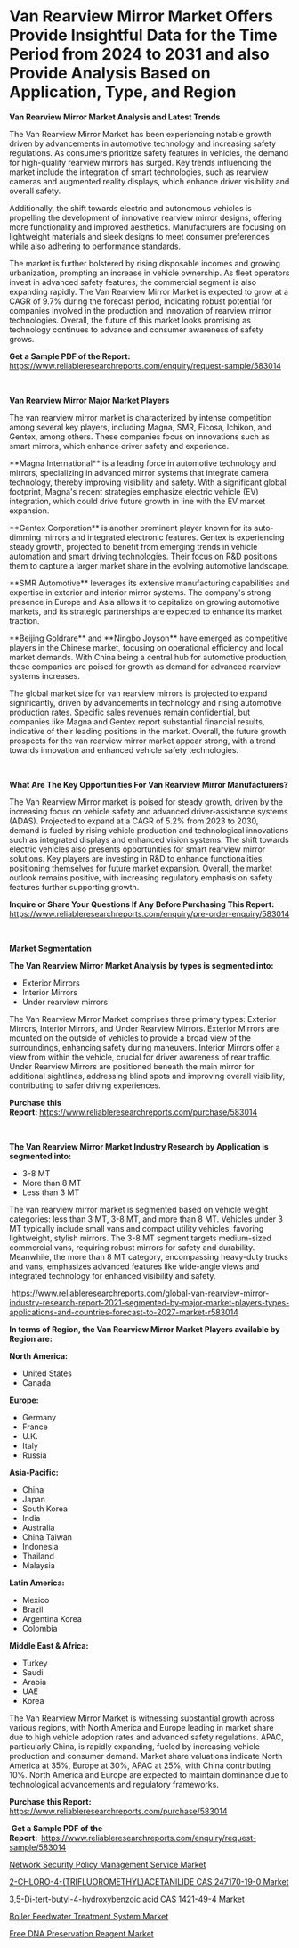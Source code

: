 <p><h1>Van Rearview Mirror Market Offers Provide Insightful Data for the Time Period from 2024 to 2031 and also Provide Analysis Based on Application, Type, and Region</h1></p><p><strong>Van Rearview Mirror Market Analysis and Latest Trends</strong></p>
<p><p>The Van Rearview Mirror Market has been experiencing notable growth driven by advancements in automotive technology and increasing safety regulations. As consumers prioritize safety features in vehicles, the demand for high-quality rearview mirrors has surged. Key trends influencing the market include the integration of smart technologies, such as rearview cameras and augmented reality displays, which enhance driver visibility and overall safety. </p><p>Additionally, the shift towards electric and autonomous vehicles is propelling the development of innovative rearview mirror designs, offering more functionality and improved aesthetics. Manufacturers are focusing on lightweight materials and sleek designs to meet consumer preferences while also adhering to performance standards.</p><p>The market is further bolstered by rising disposable incomes and growing urbanization, prompting an increase in vehicle ownership. As fleet operators invest in advanced safety features, the commercial segment is also expanding rapidly. The Van Rearview Mirror Market is expected to grow at a CAGR of 9.7% during the forecast period, indicating robust potential for companies involved in the production and innovation of rearview mirror technologies. Overall, the future of this market looks promising as technology continues to advance and consumer awareness of safety grows.</p></p>
<p><strong>Get a Sample PDF of the Report:&nbsp;</strong> <a href="https://www.reliableresearchreports.com/enquiry/request-sample/583014?utm_campaign=4&utm_medium=2&utm_source=Github&utm_content=ia&utm_term=09122024&utm_id=van-rearview-mirror">https://www.reliableresearchreports.com/enquiry/request-sample/583014</a></p>
<p>&nbsp;</p>
<p><strong>Van Rearview Mirror Major Market Players</strong></p>
<p><p>The van rearview mirror market is characterized by intense competition among several key players, including Magna, SMR, Ficosa, Ichikon, and Gentex, among others. These companies focus on innovations such as smart mirrors, which enhance driver safety and experience.</p><p>**Magna International** is a leading force in automotive technology and mirrors, specializing in advanced mirror systems that integrate camera technology, thereby improving visibility and safety. With a significant global footprint, Magna's recent strategies emphasize electric vehicle (EV) integration, which could drive future growth in line with the EV market expansion.</p><p>**Gentex Corporation** is another prominent player known for its auto-dimming mirrors and integrated electronic features. Gentex is experiencing steady growth, projected to benefit from emerging trends in vehicle automation and smart driving technologies. Their focus on R&D positions them to capture a larger market share in the evolving automotive landscape.</p><p>**SMR Automotive** leverages its extensive manufacturing capabilities and expertise in exterior and interior mirror systems. The company's strong presence in Europe and Asia allows it to capitalize on growing automotive markets, and its strategic partnerships are expected to enhance its market traction.</p><p>**Beijing Goldrare** and **Ningbo Joyson** have emerged as competitive players in the Chinese market, focusing on operational efficiency and local market demands. With China being a central hub for automotive production, these companies are poised for growth as demand for advanced rearview systems increases.</p><p>The global market size for van rearview mirrors is projected to expand significantly, driven by advancements in technology and rising automotive production rates. Specific sales revenues remain confidential, but companies like Magna and Gentex report substantial financial results, indicative of their leading positions in the market. Overall, the future growth prospects for the van rearview mirror market appear strong, with a trend towards innovation and enhanced vehicle safety technologies.</p></p>
<p>&nbsp;</p>
<p><strong>What Are The Key Opportunities For Van Rearview Mirror Manufacturers?</strong></p>
<p><p>The Van Rearview Mirror market is poised for steady growth, driven by the increasing focus on vehicle safety and advanced driver-assistance systems (ADAS). Projected to expand at a CAGR of 5.2% from 2023 to 2030, demand is fueled by rising vehicle production and technological innovations such as integrated displays and enhanced vision systems. The shift towards electric vehicles also presents opportunities for smart rearview mirror solutions. Key players are investing in R&D to enhance functionalities, positioning themselves for future market expansion. Overall, the market outlook remains positive, with increasing regulatory emphasis on safety features further supporting growth.</p></p>
<p><strong>Inquire or Share Your Questions If Any Before Purchasing This Report:</strong> <a href="https://www.reliableresearchreports.com/enquiry/pre-order-enquiry/583014?utm_campaign=4&utm_medium=2&utm_source=Github&utm_content=ia&utm_term=09122024&utm_id=van-rearview-mirror">https://www.reliableresearchreports.com/enquiry/pre-order-enquiry/583014</a></p>
<p>&nbsp;</p>
<p><strong>Market Segmentation</strong></p>
<p><strong>The Van Rearview Mirror Market Analysis by types is segmented into:</strong></p>
<p><ul><li>Exterior Mirrors</li><li>Interior Mirrors</li><li>Under rearview mirrors</li></ul></p>
<p><p>The Van Rearview Mirror Market comprises three primary types: Exterior Mirrors, Interior Mirrors, and Under Rearview Mirrors. Exterior Mirrors are mounted on the outside of vehicles to provide a broad view of the surroundings, enhancing safety during maneuvers. Interior Mirrors offer a view from within the vehicle, crucial for driver awareness of rear traffic. Under Rearview Mirrors are positioned beneath the main mirror for additional sightlines, addressing blind spots and improving overall visibility, contributing to safer driving experiences.</p></p>
<p><strong>Purchase this Report:&nbsp;</strong><a href="https://www.reliableresearchreports.com/purchase/583014?utm_campaign=4&utm_medium=2&utm_source=Github&utm_content=ia&utm_term=09122024&utm_id=van-rearview-mirror">https://www.reliableresearchreports.com/purchase/583014</a></p>
<p>&nbsp;</p>
<p><strong>The Van Rearview Mirror Market Industry Research by Application is segmented into:</strong></p>
<p><ul><li>3-8 MT</li><li>More than 8 MT</li><li>Less than 3 MT</li></ul></p>
<p><p>The van rearview mirror market is segmented based on vehicle weight categories: less than 3 MT, 3-8 MT, and more than 8 MT. Vehicles under 3 MT typically include small vans and compact utility vehicles, favoring lightweight, stylish mirrors. The 3-8 MT segment targets medium-sized commercial vans, requiring robust mirrors for safety and durability. Meanwhile, the more than 8 MT category, encompassing heavy-duty trucks and vans, emphasizes advanced features like wide-angle views and integrated technology for enhanced visibility and safety.</p></p>
<p><a href="https://www.reliableresearchreports.com/global-van-rearview-mirror-industry-research-report-2021-segmented-by-major-market-players-types-applications-and-countries-forecast-to-2027-market-r583014?utm_campaign=4&utm_medium=2&utm_source=Github&utm_content=ia&utm_term=09122024&utm_id=van-rearview-mirror">&nbsp;https://www.reliableresearchreports.com/global-van-rearview-mirror-industry-research-report-2021-segmented-by-major-market-players-types-applications-and-countries-forecast-to-2027-market-r583014</a></p>
<p><strong>In terms of Region, the Van Rearview Mirror Market Players available by Region are:</strong></p>
<p>
    <p> <strong> North America: </strong>
        <ul>
            <li>United States</li>
            <li>Canada</li>
        </ul>
        </p> 
    <p> <strong> Europe: </strong>
        <ul>
            <li>Germany</li>
            <li>France</li>
            <li>U.K.</li>
            <li>Italy</li>
            <li>Russia</li>
        </ul>
        </p> 
    <p> <strong> Asia-Pacific: </strong>
        <ul>
            <li>China</li>
            <li>Japan</li>
            <li>South Korea</li>
            <li>India</li>
            <li>Australia</li>
            <li>China Taiwan</li>
            <li>Indonesia</li>
            <li>Thailand</li>
            <li>Malaysia</li>
        </ul>
        </p> 
    <p> <strong> Latin America: </strong>
        <ul>
            <li>Mexico</li>
            <li>Brazil</li>
            <li>Argentina Korea</li>
            <li>Colombia</li>
        </ul>
        </p> 
    <p> <strong> Middle East & Africa: </strong>
        <ul>
            <li>Turkey</li>
            <li>Saudi</li>
            <li>Arabia</li>
            <li>UAE</li>
            <li>Korea</li>
        </ul>
    </p>
    </p>
<p><p>The Van Rearview Mirror Market is witnessing substantial growth across various regions, with North America and Europe leading in market share due to high vehicle adoption rates and advanced safety regulations. APAC, particularly China, is rapidly expanding, fueled by increasing vehicle production and consumer demand. Market share valuations indicate North America at 35%, Europe at 30%, APAC at 25%, with China contributing 10%. North America and Europe are expected to maintain dominance due to technological advancements and regulatory frameworks.</p></p>
<p><strong>Purchase this Report: </strong><a href="https://www.reliableresearchreports.com/purchase/583014?utm_campaign=4&utm_medium=2&utm_source=Github&utm_content=ia&utm_term=09122024&utm_id=van-rearview-mirror">https://www.reliableresearchreports.com/purchase/583014</a></p>
<p>&nbsp;<strong>Get a Sample PDF of the Report:&nbsp;&nbsp;</strong><a href="https://www.reliableresearchreports.com/enquiry/request-sample/583014?utm_campaign=4&utm_medium=2&utm_source=Github&utm_content=ia&utm_term=09122024&utm_id=van-rearview-mirror">https://www.reliableresearchreports.com/enquiry/request-sample/583014</a></p>
<p><strong></strong></p>
<p><p><a href="https://www.linkedin.com/pulse/network-security-policy-management-service-market-overview-gbqef?utm_campaign=4&utm_medium=2&utm_source=Github&utm_content=ia&utm_term=09122024&utm_id=van-rearview-mirror">Network Security Policy Management Service Market</a></p><p><a href="https://github.com/kathiestrine5ty/Market-Research-Report-List-1/blob/main/2-chloro-4-trifluoromethylacetanilide-cas-247170-19-0-market.md?utm_campaign=4&utm_medium=2&utm_source=Github&utm_content=ia&utm_term=09122024&utm_id=van-rearview-mirror">2-CHLORO-4-(TRIFLUOROMETHYL)ACETANILIDE CAS 247170-19-0 Market</a></p><p><a href="https://github.com/FosterFahey91/Market-Research-Report-List-1/blob/main/35-di-tert-butyl-4-hydroxybenzoic-acid-cas-1421-49-4-market.md?utm_campaign=4&utm_medium=2&utm_source=Github&utm_content=ia&utm_term=09122024&utm_id=van-rearview-mirror">3,5-Di-tert-butyl-4-hydroxybenzoic acid CAS 1421-49-4 Market</a></p><p><a href="https://www.linkedin.com/pulse/boiler-feedwater-treatment-system-market-forecast-highlights-z7jxc?utm_campaign=4&utm_medium=2&utm_source=Github&utm_content=ia&utm_term=09122024&utm_id=van-rearview-mirror">Boiler Feedwater Treatment System Market</a></p><p><a href="https://www.linkedin.com/pulse/free-dna-preservation-reagent-market-trend-analysis-ynaoe?utm_campaign=4&utm_medium=2&utm_source=Github&utm_content=ia&utm_term=09122024&utm_id=van-rearview-mirror">Free DNA Preservation Reagent Market</a></p></p>